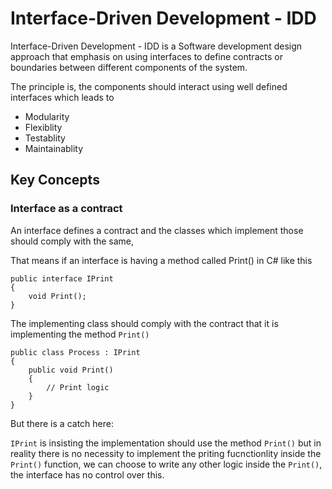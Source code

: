 # Interface-Driven Development - IDD

Interface-Driven Development - IDD is a Software development design approach that emphasis on using interfaces to define contracts or boundaries between different components of the system.

The principle is, the components should interact using well defined interfaces which leads to 

- Modularity
- Flexiblity
- Testablity
- Maintainablity

## Key Concepts

### Interface as a contract

An interface defines a contract and the classes which implement those should comply with the same,

That means if an interface is having a method called Print() in C# like this

```
public interface IPrint
{
	void Print();
}
```

The implementing class should comply with the contract that it is implementing the method `Print()`

```
public class Process : IPrint
{
	public void Print()
	{
		// Print logic
	}
}
```

But there is a catch here:

`IPrint` is insisting the implementation should use the method `Print()` but in reality there is no necessity to implement the priting fucnctionlity inside the `Print()` function, we can choose to write any other logic inside the `Print()`, the interface has no control over this.

